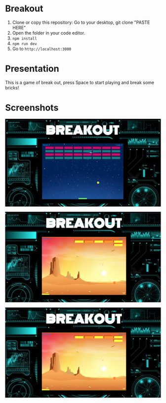 # Breakout

1. Clone or copy this repository:
       Go to your desktop, git clone "PASTE HERE"
2. Open the folder in your code editor.       
3. `npm install`
4. `npm run dev`
5. Go to `http://localhost:3000`

# Presentation

This is a game of break out, press Space to start playing and break some bricks!

# Screenshots

![image1](https://github.com/Sianaisp/Breakout/blob/master/screenshots/Screen%20Shot%202018-10-01%20at%2017.42.27.png)

![image2](https://github.com/Sianaisp/Breakout/blob/master/screenshots/Screen%20Shot%202018-10-01%20at%2017.46.07.png)

![image3](https://github.com/Sianaisp/Breakout/blob/master/screenshots/Screen%20Shot%202018-10-01%20at%2017.46.07.png)
